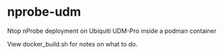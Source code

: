 # nprobe-udm
Ntop nProbe deployment on Ubiquiti UDM-Pro inside a podman container

View docker_build.sh for notes on what to do.
